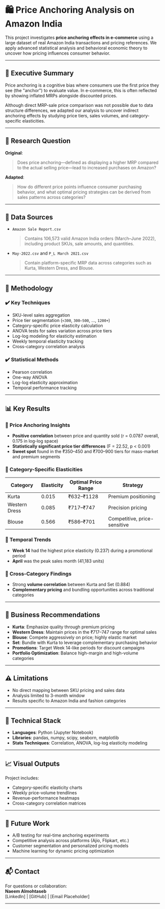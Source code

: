 # 🛍️ Price Anchoring Analysis on Amazon India

This project investigates **price anchoring effects in e-commerce** using a large dataset of real Amazon India transactions and pricing references. We apply advanced statistical analysis and behavioral economic theory to uncover how pricing influences consumer behavior.

---

## 📌 Executive Summary

Price anchoring is a cognitive bias where consumers use the first price they see (the "anchor") to evaluate value. In e-commerce, this is often reflected by showing inflated MRPs alongside discounted prices.

Although direct MRP-sale price comparison was not possible due to data structure differences, we adapted our analysis to uncover indirect anchoring effects by studying price tiers, sales volumes, and category-specific elasticities.

---

## 🎯 Research Question

**Original**:  
> Does price anchoring—defined as displaying a higher MRP compared to the actual selling price—lead to increased purchases on Amazon?

**Adapted**:  
> How do different price points influence consumer purchasing behavior, and what optimal pricing strategies can be derived from sales patterns across categories?

---

## 📁 Data Sources

- `Amazon Sale Report.csv`  
  > Contains 106,573 valid Amazon India orders (March–June 2022), including product SKUs, sale amounts, and quantities.

- `May-2022.csv` and `P_L March 2021.csv`  
  > Contain platform-specific MRP data across categories such as Kurta, Western Dress, and Blouse.

---

## 🧪 Methodology

### ✔️ Key Techniques
- SKU-level sales aggregation
- Price tier segmentation (`<300`, `300–500`, ..., `1200+`)
- Category-specific price elasticity calculation
- ANOVA tests for sales variation across price tiers
- Log-log modeling for elasticity estimation
- Weekly temporal elasticity tracking
- Cross-category correlation analysis

### ✔️ Statistical Methods
- Pearson correlation
- One-way ANOVA
- Log-log elasticity approximation
- Temporal performance tracking

---

## 📊 Key Results

### 🔹 Price Anchoring Insights
- **Positive correlation** between price and quantity sold (r = 0.0787 overall, 0.175 in log-log space)
- **Statistically significant price tier differences** (F = 22.52, p < 0.001)
- **Sweet spot** found in the ₹350–450 and ₹700–900 tiers for mass-market and premium segments

### 🔹 Category-Specific Elasticities
| Category        | Elasticity | Optimal Price Range | Strategy                        |
|----------------|------------|----------------------|---------------------------------|
| Kurta          | 0.015      | ₹632–₹1128           | Premium positioning             |
| Western Dress  | 0.085      | ₹717–₹747            | Precision pricing               |
| Blouse         | 0.566      | ₹586–₹701            | Competitive, price-sensitive    |

### 🔹 Temporal Trends
- **Week 14** had the highest price elasticity (0.237) during a promotional period
- **April** was the peak sales month (41,183 units)

### 🔹 Cross-Category Findings
- Strong **volume correlation** between Kurta and Set (0.884)
- **Complementary pricing** and bundling opportunities across traditional categories

---

## 💼 Business Recommendations

- **Kurta**: Emphasize quality through premium pricing
- **Western Dress**: Maintain prices in the ₹717–747 range for optimal sales
- **Blouse**: Compete aggressively on price; highly elastic market
- **Set**: Bundle with Kurta to leverage complementary purchasing behavior
- **Promotions**: Target Week 14-like periods for discount campaigns
- **Portfolio Optimization**: Balance high-margin and high-volume categories

---

## ⚠️ Limitations

- No direct mapping between SKU pricing and sales data
- Analysis limited to 3-month window
- Results specific to Amazon India and fashion categories

---

## 🔧 Technical Stack

- **Languages**: Python (Jupyter Notebook)
- **Libraries**: pandas, numpy, scipy, seaborn, matplotlib
- **Stats Techniques**: Correlation, ANOVA, log-log elasticity modeling

---

## 📈 Visual Outputs

Project includes:
- Category-specific elasticity charts
- Weekly price-volume trendlines
- Revenue-performance heatmaps
- Cross-category correlation matrices

---

## 🚀 Future Work

- A/B testing for real-time anchoring experiments
- Competitive analysis across platforms (Ajio, Flipkart, etc.)
- Customer segmentation and personalized pricing models
- Machine learning for dynamic pricing optimization

---

## 📬 Contact

For questions or collaboration:  
**Naeem Almohtaseb**  
[LinkedIn] | [GitHub] | [Email Placeholder]

---

